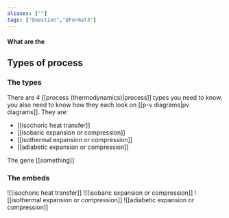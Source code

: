 ```yaml
---
aliases: [""]
tags: ["Question","QFormat3"]
---
```


#### What are the
## Types of process
### The types
There are 4 [[process (thermodynamics)|process]] types you need to know, you also need to know how they each look on [[p-v diagrams|pv diagrams]]. They are:
- [[isochoric heat transfer]]
- [[isobaric expansion or compression]]
- [[isothermal expansion or compression]]
- [[adiabetic expansion or compression]]

The gene [[something]]

### The embeds
![[isochoric heat transfer]]
![[isobaric expansion or compression]]
![[isothermal expansion or compression]]
![[adiabetic expansion or compression]]